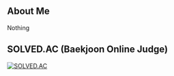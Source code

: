 ## About Me
Nothing

## SOLVED.AC (Baekjoon Online Judge)
[![SOLVED.AC](http://mazassumnida.wtf/api/v2/generate_badge?boj=aflat)](https://solved.ac/profile/aflat)
